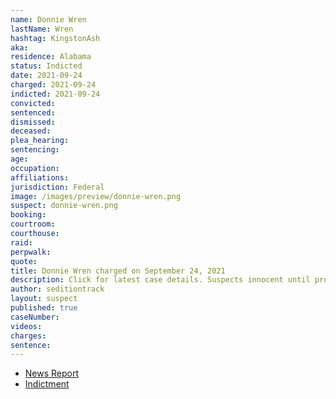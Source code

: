 ```yaml
---
name: Donnie Wren
lastName: Wren
hashtag: KingstonAsh
aka:
residence: Alabama
status: Indicted
date: 2021-09-24
charged: 2021-09-24
indicted: 2021-09-24
convicted:
sentenced:
dismissed:
deceased:
plea_hearing:
sentencing:
age:
occupation:
affiliations:
jurisdiction: Federal
image: /images/preview/donnie-wren.png
suspect: donnie-wren.png
booking:
courtroom:
courthouse:
raid:
perpwalk:
quote:
title: Donnie Wren charged on September 24, 2021
description: Click for latest case details. Suspects innocent until proven guilty.
author: seditiontrack
layout: suspect
published: true
caseNumber:
videos:
charges:
sentence:
---
```


- [News Report](https://www.huffpost.com/entry/trump-capitol-riot-cops_n_615dbe0ae4b069a0b3b84316)
- [Indictment](https://extremism.gwu.edu/sites/g/files/zaxdzs2191/f/Donnie%20Duane%20Wren%20and%20Thomas%20Harlen%20Smith%20Indictment.pdf)
